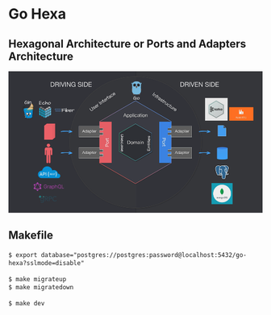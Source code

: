 # Go Hexa

## Hexagonal Architecture or Ports and Adapters Architecture

![Go Hexa](https://github.com/yuttasakcom/go-hexa/blob/master/screenshots/go-hexa.png)

## Makefile

```base
$ export database="postgres://postgres:password@localhost:5432/go-hexa?sslmode=disable"

$ make migrateup
$ make migratedown

$ make dev
```
